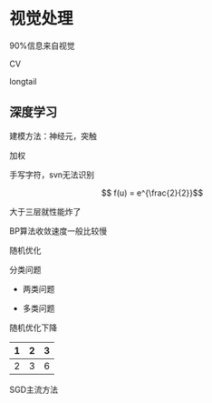 # 视觉处理

90%信息来自视觉

CV

longtail

## 深度学习

建模方法：神经元，突触

加权

手写字符，svn无法识别

$$ f(u) = e^{\frac{2}{2}}$$

大于三层就性能炸了

BP算法收敛速度一般比较慢

随机优化

分类问题

* 两类问题

* 多类问题

随机优化下降

| 1 | 2 | 3 |
| -- | -- | -- |
| 2 | 3 | 6 |

SGD主流方法

